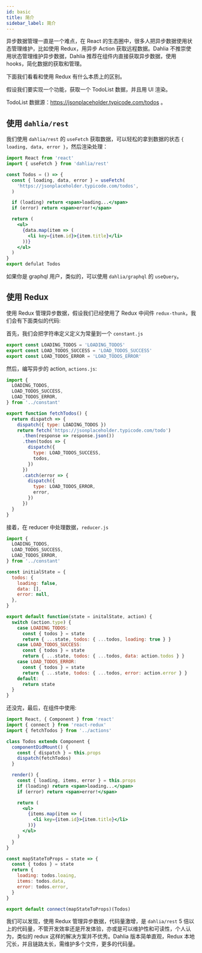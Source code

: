 ```yaml
---
id: basic
title: 简介
sidebar_label: 简介
---
```


异步数据管理一直是一个难点，在 React 的生态圈中，很多人把异步数据使用状态管理维护，比如使用 Redux，用异步 Action 获取远程数据。Dahlia 不推崇使用状态管理维护异步数据，Dahlia 推荐在组件内直接获取异步数据，使用 hooks，简化数据的获取和管理。

下面我们看看和使用 Redux 有什么本质上的区别。

假设我们要实现一个功能，获取一个 TodoList 数据，并且用 UI 渲染。

TodoList 数据源：https://jsonplaceholder.typicode.com/todos 。

## 使用 `dahlia/rest`

我们使用 `dahlia/rest` 的 `useFetch` 获取数据，可以轻松的拿到数据的状态 `{ loading, data, error }`，然后渲染处理：

```jsx
import React from 'react'
import { useFetch } from 'dahlia/rest'

const Todos = () => {
  const { loading, data, error } = useFetch(
    'https://jsonplaceholder.typicode.com/todos',
  )

  if (loading) return <span>loading...</span>
  if (error) return <span>error!</span>

  return (
    <ul>
      {data.map(item => (
        <li key={item.id}>{item.title}</li>
      ))}
    </ul>
  )
}
export defulat Todos
```

如果你是 graphql 用户，类似的，可以使用 `dahlia/graphql` 的 `useQuery`。

## 使用 Redux

使用 Redux 管理异步数据，假设我们已经使用了 Redux 中间件 `redux-thunk`，我们会有下面类似的代码:

首先，我们会把字符串定义定义为常量到一个 `constant.js`

```js
export const LOADING_TODOS = 'LOADING_TODOS'
export const LOAD_TODOS_SUCCESS = 'LOAD_TODOS_SUCCESS'
export const LOAD_TODOS_ERROR = 'LOAD_TODOS_ERROR'
```

然后，编写异步的 action, `actions.js`:

```js
import {
  LOADING_TODOS,
  LOAD_TODOS_SUCCESS,
  LOAD_TODOS_ERROR,
} from '../constant'

export function fetchTodos() {
  return dispatch => {
    dispatch({ type: LOADING_TODOS })
    return fetch('https://jsonplaceholder.typicode.com/todo')
      .then(response => response.json())
      .then(todos => {
        dispatch({
          type: LOAD_TODOS_SUCCESS,
          todos,
        })
      })
      .catch(error => {
        dispatch({
          type: LOAD_TODOS_ERROR,
          error,
        })
      })
  }
}
```

接着，在 reducer 中处理数据，`reducer.js`

```js
import {
  LOADING_TODOS,
  LOAD_TODOS_SUCCESS,
  LOAD_TODOS_ERROR,
} from '../constant'

const initialState = {
  todos: {
    loading: false,
    data: [],
    error: null,
  },
}

export default function(state = initalState, action) {
  switch (action.type) {
    case LOADING_TODOS:
      const { todos } = state
      return { ...state, todos: { ...todos, loading: true } }
    case LOAD_TODOS_SUCCESS:
      const { todos } = state
      return { ...state, todos: { ...todos, data: action.todos } }
    case LOAD_TODOS_ERROR:
      const { todos } = state
      return { ...state, todos: { ...todos, error: action.error } }
    default:
      return state
  }
}
```

还没完，最后，在组件中使用:

```jsx
import React, { Component } from 'react'
import { connect } from 'react-redux'
import { fetchTodos } from '../actions'

class Todos extends Component {
  componentDidMount() {
    const { dispatch } = this.props
    dispatch(fetchTodos)
  }

  render() {
    const { loading, items, error } = this.props
    if (loading) return <span>loading...</span>
    if (error) return <span>error!</span>

    return (
      <ul>
        {items.map(item => (
          <li key={item.id}>{item.title}</li>
        ))}
      </ul>
    )
  }
}

const mapStateToProps = state => {
  const { todos } = state
  return {
    loading: todos.loaing,
    items: todos.data,
    error: todos.error,
  }
}

export default connect(mapStateToProps)(Todos)
```

我们可以发现，使用 Redux 管理异步数据，代码量激增，是 `dahlia/rest` 5 倍以上的代码量，不管开发效率还是开发体验，亦或是可以维护性和可读性，个人认为，类似的 redux 这样的解决方案并不优秀。Dahlia 版本简单直观，Redux 本地冗长，并且链路太长，需维护多个文件，更多的代码量。
